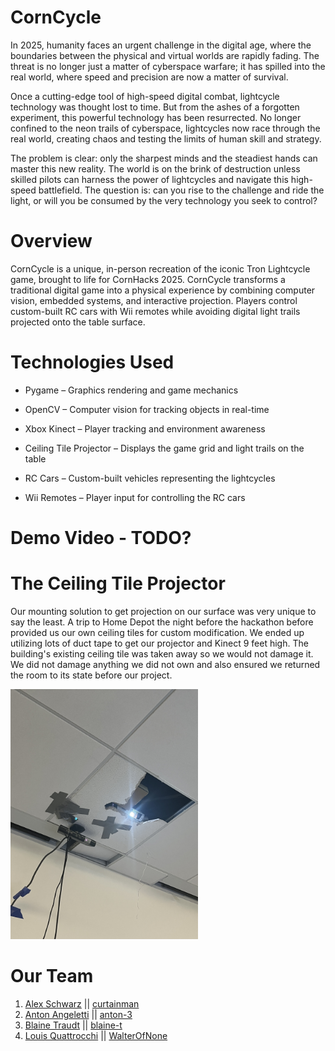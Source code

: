 # CornCycle

In 2025, humanity faces an urgent challenge in the digital age, where the boundaries between the physical and virtual worlds are rapidly fading. The threat is no longer just a matter of cyberspace warfare; it has spilled into the real world, where speed and precision are now a matter of survival.

Once a cutting-edge tool of high-speed digital combat, lightcycle technology was thought lost to time. But from the ashes of a forgotten experiment, this powerful technology has been resurrected. No longer confined to the neon trails of cyberspace, lightcycles now race through the real world, creating chaos and testing the limits of human skill and strategy.

The problem is clear: only the sharpest minds and the steadiest hands can master this new reality. The world is on the brink of destruction unless skilled pilots can harness the power of lightcycles and navigate this high-speed battlefield. The question is: can you rise to the challenge and ride the light, or will you be consumed by the very technology you seek to control?

# Overview
CornCycle is a unique, in-person recreation of the iconic Tron Lightcycle game, brought to life for CornHacks 2025. CornCycle transforms a traditional digital game into a physical experience by combining computer vision, embedded systems, and interactive projection. Players control custom-built RC cars with Wii remotes while avoiding digital light trails projected onto the table surface.

# Technologies Used
* Pygame – Graphics rendering and game mechanics

* OpenCV – Computer vision for tracking objects in real-time

* Xbox Kinect – Player tracking and environment awareness

* Ceiling Tile Projector – Displays the game grid and light trails on the table

* RC Cars – Custom-built vehicles representing the lightcycles

* Wii Remotes – Player input for controlling the RC cars

# Demo Video - TODO?

# The Ceiling Tile Projector
Our mounting solution to get projection on our surface was very unique to say the least. A trip to Home Depot the night before the hackathon before provided us our own ceiling tiles for custom modification. We ended up utilizing lots of duct tape to get our projector and Kinect 9 feet high. The building's existing ceiling tile was taken away so we would not damage it. We did not damage anything we did not own and also ensured we returned the room to its state before our project.

<img src="image/mounted.jpeg" width="300">

# Our Team
1. [Alex Schwarz](https://curtain.sh) || [curtainman](https://github.com/curtainman)
2. [Anton Angeletti](https://antonangeletti.com) || [anton-3](https://github.com/anton-3)
3. [Blaine Traudt](https://traudt.dev) || [blaine-t](https://github.com/blaine-t)
4. [Louis Quattrocchi](https://waltlab.com) || [WalterOfNone](https://github.com/WalterOfNone)